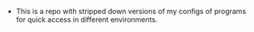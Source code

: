 - This is a repo with stripped down versions of my configs of programs for quick access in different environments.

